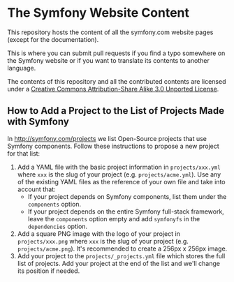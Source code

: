 The Symfony Website Content
===========================

This repository hosts the content of all the symfony.com website pages (except
for the documentation).

This is where you can submit pull requests if you find a typo somewhere on
the Symfony website or if you want to translate its contents to another
language.

The contents of this repository and all the contributed contents are licensed
under a [Creative Commons Attribution-Share Alike 3.0 Unported License](http://creativecommons.org/licenses/by-sa/3.0/).

How to Add a Project to the List of Projects Made with Symfony
--------------------------------------------------------------

In http://symfony.com/projects we list Open-Source projects that use Symfony
components. Follow these instructions to propose a new project for that list:

 1. Add a YAML file with the basic project information in `projects/xxx.yml`
    where `xxx` is the slug of your project (e.g. `projects/acme.yml`). Use any
    of the existing YAML files as the reference of your own file and take into
    account that:
      * If your project depends on Symfony components, list them under the
        `components` option.
      * If your project depends on the entire Symfony full-stack framework, leave
        the `components` option empty and add `symfonyfs` in the `dependencies`
        option.
 2. Add a square PNG image with the logo of your project in `projects/xxx.png`
    where `xxx` is the slug of your project (e.g. `projects/acme.png`). It's
    recommended to create a 256px x 256px image.
 3. Add your project to the `projects/_projects.yml` file which stores the full
    list of projects. Add your project at the end of the list and we'll change
    its position if needed.
